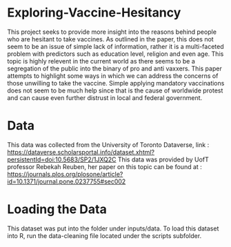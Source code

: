 # Exploring-Vaccine-Hesitancy
This project seeks to provide more insight into the reasons behind people who are hesitant to take vaccines. 
As outlined in the paper, this does not seem to be an issue of simple lack of information, rather it is a multi-faceted problem with predictors such as
education level, religion and even age. This topic is highly relevent in the current world as there seems to be a segregation of the public into the binary of
pro and anti vaxxers. This paper attempts to highlight some ways in which we can address the concerns of those unwilling to take the vaccine. Simple applying mandatory 
vaccinations does not seem to be much help since that is the cause of worldwide protest and can cause even further distrust in local and federal government. 
# Data 
This data was collected from the University of Toronto Dataverse, link : https://dataverse.scholarsportal.info/dataset.xhtml?persistentId=doi:10.5683/SP2/1JXQ2C
This data was provided by UofT professor Rebekah Reuben, her paper on this topic can be found at : https://journals.plos.org/plosone/article?id=10.1371/journal.pone.0237755#sec002

# Loading the Data
This dataset was put into the folder under inputs/data.
To load this dataset into R, run the data-cleaning file located under the scripts subfolder.
